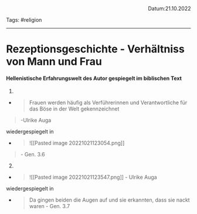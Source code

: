 <p align="right">Datum:21.10.2022</p>

Tags: #religion 

---
# Rezeptionsgeschichte - Verhältniss von Mann und Frau
#### Hellenistische Erfahrungswelt des Autor gespiegelt im biblischen Text
1.
- >Frauen werden häufig als Verführerinnen und Verantwortliche für das Böse in der Welt gekennzeichnet
>\-Ulrike Auga

wiedergespiegelt in 

- > ![[Pasted image 20221021123054.png]]
> \- Gen. 3.6

2.
- > ![[Pasted image 20221021123547.png]]
 \- Ulrike Auga

wiedergespiegelt in

-  > Da gingen beiden die Augen auf und sie erkannten, dass sie nackt waren
\- Gen. 3.7



